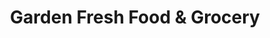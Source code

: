 ---
title: "Garden Fresh Food & Grocery"
url: /vancouver/garden-fresh-food-and-grocery/
shop: supermarket
---